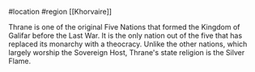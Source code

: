  #location #region [[Khorvaire]]

Thrane is one of the original Five Nations that formed the Kingdom of Galifar before the Last War. It is the only nation out of the five that has replaced its monarchy with a theocracy. Unlike the other nations, which largely worship the Sovereign Host, Thrane's state religion is the Silver Flame.

